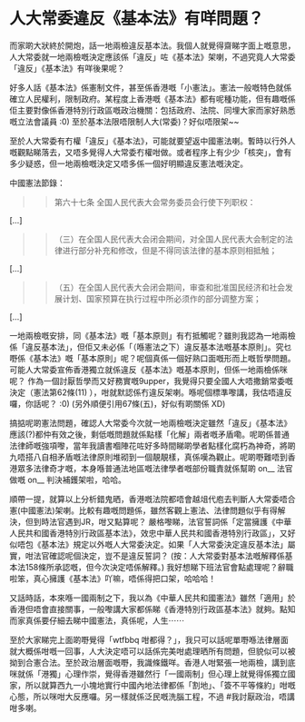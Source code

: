 # 人大常委違反《基本法》有咩問題？

而家啲大狀終於開炮，話一地兩檢違反基本法。我個人就覺得齋睇字面上嘅意思，人大常委就一地兩檢嘅決定應該係「違反」咗《基本法》架喇，不過究竟人大常委「違反」《基本法》有咩後果呢？

好多人話《基本法》係憲制文件，甚至係香港嘅「小憲法」。憲法一般嘅特色就係確立人民權利，限制政府。某程度上香港嘅《基本法》都有呢種功能，但有趣嘅係佢主要對像係香港特別行政區嘅政治機關：包括政府、法院、同埋大家而家好熟悉嘅立法會議員 :0) 至於基本法限唔限制人大(常委)？好似唔限架~~

至於人大常委有冇權「違反」《基本法》，可能就要望返中國憲法喇。暫時以行外人嘅觀點睇落去，又唔多覺得人大常委冇權咁做。或者程序上有少少「核突」，會有多少疑惑，但一地兩檢嘅決定又唔多係一個好明顯違反憲法嘅決定。

中國憲法節錄：


>> 第六十七条 全国人民代表大会常务委员会行使下列职权：

[…]

>> （三）在全国人民代表大会闭会期间，对全国人民代表大会制定的法律进行部分补充和修改，但是不得同该法律的基本原则相抵触；

[…]

>> （五）在全国人民代表大会闭会期间，审查和批准国民经济和社会发展计划、国家预算在执行过程中所必须作的部分调整方案；

[…]

一地兩檢嘅安排，同《基本法》嘅「基本原则」有冇抵觸呢？雖則我認為一地兩檢係「違反基本法」，但佢又未必係「（喺憲法之下）違反基本法嘅基本原則」。究乜嘢係《基本法》嘅「基本原則」呢？呢個真係一個好熟口面嘅形而上嘅哲學問題。可能人大常委宣佈香港獨立就係違反《基本法》嘅基本原則，但係一地兩檢係咪呢？ 作為一個討厭哲學而又好務實嘅9upper，我覺得只要全國人大唔撒銷常委嘅決定（憲法第62條(11) ），咁就默認係冇違反架喇。喺呢個標準嚟講，我估唔違反囉，你話呢？ :0) (另外順便引用67條(五)，好似有啲關係 XD)

搞掂呢啲憲法問題，確認人大常委今次就一地兩檢嘅決定雖然「違反」《基本法》應該(?)都仲有效之後，剩低嘅問題就係點樣「化解」兩者嘅矛盾嘞。呢啲係普通法律師嘅強項嚟，當年我讀書嗰陣花咗好多時間睇啲學者點樣化腐朽為神奇，將啲九唔搭八自相矛盾嘅法律原則堆砌到一個靚靚樣，真係嘆為觀止。呢啲嘢難唔到香港眾多法律奇才嘅，本身喺普通法地區嘅法律學者嘅部份職責就係幫啲 on\_\_ 法官做嘅 on\_\_ 判決補鑊架啦，哈哈。

順帶一提，就算以上分析錯鬼晒，香港嘅法院都唔會越俎代庖去判斷人大常委唔合憲(中國憲法)架喇。比較有趣嘅問題係，雖然客觀上憲法、法律問題似乎有得解決，但到時法官遇到JR，咁又點算呢？ 嚴格嚟睇，法官誓詞係「定當擁護《中華人民共和國香港特別行政區基本法》，效忠中華人民共和國香港特別行政區」，又好似唔包《基本法》規定以外嘅人大常委決定。如果「人大常委決定違反基本法」屬實，咁法官確認呢個決定，豈不是違反誓詞？ (按：人大常委對基本法嘅解釋係基本法158條所承認嘅，但今次決定唔係解釋。) 我好想睇下班法官會點處理呢？辭職啦笨，真心擁護《基本法》吖嘛，唔係得把口架，哈哈哈！

又話時話，本來喺一國兩制之下，我以為《中華人民共和國憲法》雖然「適用」於香港但唔會直接關事，一般嚟講大家都係睇《香港特別行政區基本法》就夠。點知而家真係要仔細去睇中國憲法，真係呢，人生⋯⋯

至於大家睇完上面啲嘢覺得「wtfbbq 咁都得？」，我只可以話呢單嘢喺法律層面就大概係咁嘅一回事，人大決定唔可以話係完美咁處理晒所有問題，但貌似可以被拗到合憲合法。至於政治層面嘅嘢，我識條鐵咩。香港人咁緊張一地兩檢，講到底咪就係「港獨」心理作崇，覺得香港雖然行「一國兩制」但心理上就覺得係獨立國家，所以就算西九一小塊地實行中國內地法律都係「割地」、「簽不平等條約」咁嘅心態，所以咪咁大反應囉。另一樣就係泛民嘅洗腦工程，不過 #我討厭政治，唔講咁多喇。


